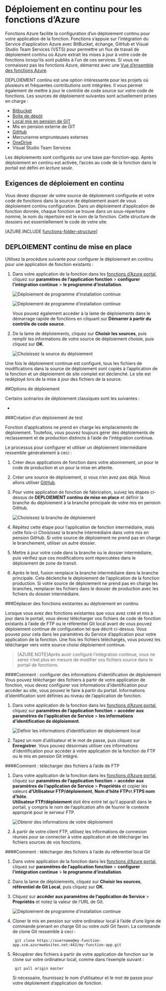 <properties
   pageTitle="Déploiement en continu pour les fonctions d’Azure | Microsoft Azure"
   description="Installations de DEPLOIEMENT continu de Service d’application Azure permet de publier vos fonctions Azure."
   services="functions"
   documentationCenter="na"
   authors="ggailey777"
   manager="erikre"
   editor=""
   tags=""
   />

<tags
   ms.service="functions"
   ms.devlang="multiple"
   ms.topic="article"
   ms.tgt_pltfrm="multiple"
   ms.workload="na"
   ms.date="09/25/2016"
   ms.author="glenga"/>

# <a name="continuous-deployment-for-azure-functions"></a>Déploiement en continu pour les fonctions d’Azure 

Fonctions Azure facilite la configuration d’un déploiement continu pour votre application de la fonction. Fonctions s’appuie sur l’intégration du Service d’application Azure avec BitBucket, échange, GitHub et Visual Studio Team Services (VSTS) pour permettre un flux de travail de déploiement continu où Azure extrait les mises à jour à votre code de fonctions lorsqu’ils sont publiés à l’un de ces services. Si vous ne connaissez pas les fonctions Azure, démarrez avec une [Vue d’ensemble des fonctions Azure](functions-overview.md).

DEPLOIEMENT continu est une option intéressante pour les projets où plusieurs et fréquentes contributions sont intégrées. Il vous permet également de mettre à jour le contrôle de code source sur votre code de fonctions. Les sources de déploiement suivantes sont actuellement prises en charge :

+ [Bitbucket](https://bitbucket.org/)
+ [Boîte de dépôt](https://bitbucket.org/)
+ [Local mis en pension de GIT](../app-service-web/app-service-deploy-local-git.md)
+ Mis en pension externe de GIT
+ [GitHub]
+ Mercurienne emprunteuses externes
+ [OneDrive](https://onedrive.live.com/)
+ Visual Studio Team Services

Les déploiements sont configurés sur une base par-fonction-app. Après déploiement en continu est activée, l’accès au code de la fonction dans le portail est défini *en lecture seule*.

## <a name="continuous-deployment-requirements"></a>Exigences de déploiement en continu

Vous devez disposer de votre source de déploiement configurée et votre code de fonctions dans la source de déploiement avant de vous déploiement continu configuration. Dans un déploiement d’application de fonction donnée, chaque fonction se trouve dans un sous-répertoire nommé, le nom du répertoire est le nom de la fonction. Cette structure de dossiers est essentiellement le code de votre site. 

[AZURE.INCLUDE [functions-folder-structure](../../includes/functions-folder-structure.md)]

## <a name="setting-up-continuous-deployment"></a>DEPLOIEMENT continu de mise en place

Utilisez la procédure suivante pour configurer le déploiement en continu pour une application de fonction existants :

1. Dans votre application de la fonction dans les [fonctions d’Azure portal](https://functions.azure.com/signin), cliquez sur **paramètres de l’application fonction** > **configurer l’intégration continue** > **le programme d’installation**.

    ![Déploiement de programme d’installation continue](./media/functions-continuous-deployment/setup-deployment.png)
    
    ![Déploiement de programme d’installation continue](./media/functions-continuous-deployment/setup-deployment-1.png)
    
    Vous pouvez également accéder à la lame de déploiements dans le démarrage rapide de fonctions en cliquant sur **Démarrer à partir du contrôle de code source**.

2. De la lame de déploiements, cliquez sur **Choisir les sources**, puis remplir les informations de votre source de déploiement choisie, puis cliquez sur **OK**.

    ![Choisissez la source du déploiement](./media/functions-continuous-deployment/choose-deployment-source.png)

Une fois le déploiement continue est configuré, tous les fichiers de modifications dans la source de déploiement sont copiés à l’application de la fonction et un déploiement de site complet est déclenché. Le site est redéployé lors de la mise à jour des fichiers de la source.


##<a name="deployment-options"></a>Options de déploiement

Certains scénarios de déploiement classiques sont les suivantes :

+ 

###<a name="create-a-staging-deployment"></a>Création d’un déploiement de test

Fonction d’applications ne prend en charge les emplacements de déploiement. Toutefois, vous pouvez toujours gérer des déploiements de reclassement et de production distincts à l’aide de l’intégration continue.

Le processus pour configurer et utiliser un déploiement intermédiaire ressemble généralement à ceci :

1. Créer deux applications de fonction dans votre abonnement, un pour le code de production et un pour la mise en attente. 

2. Créer une source de déploiement, si vous n’en avez pas déjà. Nous allons utiliser [GitHub].
 
3. Pour votre application de fonction de fabrication, suivez les étapes ci-dessus de **DEPLOIEMENT continu de mise en place** et définir la branche du déploiement à la branche principale de votre mis en pension GitHub.

    ![Choisissez la branche de déploiement](./media/functions-continuous-deployment/choose-deployment-branch.png)

4. Répétez cette étape pour l’application de fonction intermédiaire, mais cette fois-ci Choisissez la branche intermédiaire dans votre mis en pension GitHub. Si votre source de déploiement ne prend pas en charge le branchement, utiliser un autre dossier.
 
5. Mettre à jour votre code dans la branche ou le dossier intermédiaire, puis vérifiez que ces modifications sont répercutées dans le déploiement de zone de transit.

6. Après le test, fusion remplace la branche intermédiaire dans la branche principale. Cela déclenche le déploiement de l’application de la fonction production. Si votre source de déploiement ne prend pas en charge les branches, remplacer les fichiers dans le dossier de production avec les fichiers du dossier intermédiaire.

###<a name="move-existing-functions-to-continuous-deployment"></a>Déplacer des fonctions existantes au déploiement en continu

Lorsque vous avez des fonctions existantes que vous avez créé et mis à jour dans le portail, vous devez télécharger vos fichiers de code de fonction existants à l’aide de FTP ou le référentiel Git local avant de vous pouvez déploiement continue de configuration tel que décrit ci-dessus. Vous pouvez pour cela dans les paramètres du Service d’application pour votre application de la fonction. Une fois les fichiers téléchargés, vous pouvez les télécharger vers votre source choisi déploiement continue.

>[AZURE.NOTE]Après avoir configuré l’intégration continue, vous ne serez n’est plus en mesure de modifier vos fichiers source dans le portail de fonctions.

####<a name="how-to-configure-deployment-credentials"></a>Comment : configurer des informations d’identification de déploiement
Vous pouvez télécharger des fichiers à partir de votre application de fonction, vous devez configurer vos informations d’identification pour accéder au site, vous pouvez le faire à partir du portail. Informations d’identification sont définies au niveau de l’application de fonction.

1. Dans votre application de la fonction dans les [fonctions d’Azure portal](https://functions.azure.com/signin), cliquez sur **paramètres de l’application fonction** > **accéder aux paramètres de l’application de Service** > **les informations d’identification de déploiement**.

    ![Définir les informations d’identification de déploiement local](./media/functions-continuous-deployment/setup-deployment-credentials.png)

2. Tapez un nom d’utilisateur et le mot de passe, puis cliquez sur **Enregistrer**. Vous pouvez désormais utiliser ces informations d’identification pour accéder à votre application de la fonction de FTP ou le mis en pension Git intégré.

####<a name="how-to-download-files-using-ftp"></a>Comment : télécharger des fichiers à l’aide de FTP

1. Dans votre application de la fonction dans les [fonctions d’Azure portal](https://functions.azure.com/signin), cliquez sur **paramètres de l’application fonction** > **accéder aux paramètres de l’application de Service** > **Propriétés** et copier les valeurs **d’Utilisateur FTP/déploiement**, **Nom d’hôte FTP**et **FTPS nom d’hôte**.  
**Utilisateur FTP/déploiement** doit être entré tel qu’il apparaît dans le portail, y compris le nom de l’application afin de fournir le contexte approprié pour le serveur FTP.

    ![Obtenir des informations de votre déploiement](./media/functions-continuous-deployment/get-deployment-credentials.png)
    
2. À partir de votre client FTP, utilisez les informations de connexion réunies pour se connecter à votre application et de télécharger les fichiers sources de vos fonctions.

####<a name="how-to-download-files-using-the-local-git-repository"></a>Comment : télécharger des fichiers à l’aide du référentiel local Git

1. Dans votre application de la fonction dans les [fonctions d’Azure portal](https://functions.azure.com/signin), cliquez sur **paramètres de l’application fonction** > **configurer l’intégration continue** > **le programme d’installation**.

2. Dans la lame de déploiements, cliquez sur **Choisir les sources**, **référentiel de Git Local**, puis cliquez sur **OK**.
 
3. Cliquez sur **accéder aux paramètres de l’application de Service** > **Propriétés** et notez la valeur de l’URL de Git. 
    
    ![Déploiement de programme d’installation continue](./media/functions-continuous-deployment/get-local-git-deployment-url.png)

4. Cloner le mis en pension sur votre ordinateur local à l’aide d’une ligne de commande prenant en charge Git ou votre outil Git favori. La commande de clone Git ressemble à ceci :

        git clone https://username@my-function-app.scm.azurewebsites.net:443/my-function-app.git

5. Récupérer des fichiers à partir de votre application de fonction sur le clone sur votre ordinateur local, comme dans l’exemple suivant :

        git pull origin master

    Si nécessaire, fournissez le nom d’utilisateur et le mot de passe pour votre déploiement d’application de fonction.  


[GitHub]: https://github.com/
